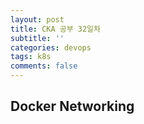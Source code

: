 ```yaml
---
layout: post
title: CKA 공부 32일차
subtitle: ''
categories: devops
tags: k8s
comments: false
---
```


## Docker Networking
